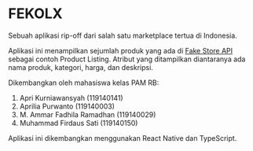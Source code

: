 # FEKOLX

Sebuah aplikasi rip-off dari salah satu marketplace tertua di Indonesia.

Aplikasi ini menampilkan sejumlah produk yang ada di [Fake Store API](https://fakestoreapi.com/ 'Fake Store API') sebagai contoh Product Listing. Atribut yang ditampilkan diantaranya ada nama produk, kategori, harga, dan deskripsi.

Dikembangkan oleh mahasiswa kelas PAM RB:

1. Apri Kurniawansyah (119140141)
1. Aprilia Purwanto (119140003)
1. M. Ammar Fadhila Ramadhan (119140029)
1. Muhammad Firdaus Sati (119140150)

Aplikasi ini dikembangkan menggunakan React Native dan TypeScript.
